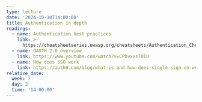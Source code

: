 ```yaml
---
type: lecture
date: '2024-10-10T14:00:00'
title: Authentication in depth
readings:
  - name: Authentication best practices
    link: >-
      https://cheatsheetseries.owasp.org/cheatsheets/Authentication_Cheat_Sheet.html
  - name: OAUTH 2.0 overview
    link: https://www.youtube.com/watch?v=CPbvxxslDTU
  - name: How does SSO work
    link: https://auth0.com/blog/what-is-and-how-does-single-sign-on-work/
relative_date:
  week: 7
  day: 2
  time: '14:00:00'
---
```

